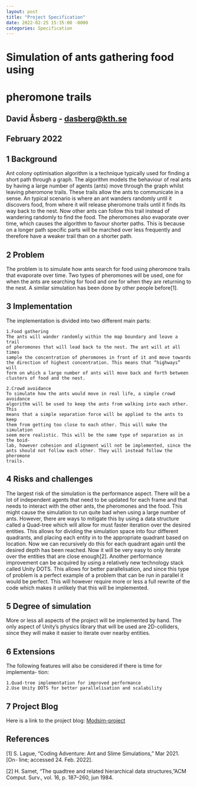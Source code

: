 ```yaml
---
layout: post
title: "Project Specification"
date: 2022-02-25 15:35:00 -0000
categories: Specification
---
```

# Simulation of ants gathering food using

# pheromone trails

## David Åsberg - dasberg@kth.se

## February 2022

## 1 Background

Ant colony optimisation algorithm is a technique typically used for finding a
short path through a graph. The algorithm models the behaviour of real ants
by having a large number of agents (ants) move through the graph whilst leaving
pheromone trails. These trails allow the ants to communicate in a sense. An
typical scenario is where an ant wanders randomly until it discovers food, from
where it will release pheromone trails until it finds its way back to the nest.
Now other ants can follow this trail instead of wandering randomly to find the
food. The pheromones also evaporate over time, which causes the algorithm
to favour shorter paths. This is because on a longer path specific parts will be
marched over less frequently and therefore have a weaker trail than on a shorter
path.

## 2 Problem

The problem is to simulate how ants search for food using pheromone trails that
evaporate over time. Two types of pheromones will be used, one for when the
ants are searching for food and one for when they are returning to the nest. A
similar simulation has been done by other people before[1].

## 3 Implementation

The implementation is divided into two different main parts:

```
1.Food gathering
The ants will wander randomly within the map boundary and leave a trail
of pheromones that will lead back to the nest. The ant will at all times
sample the concentration of pheromones in front of it and move towards
the direction of highest concentration. This means that “highways” will
form on which a large number of ants will move back and forth between
clusters of food and the nest.
```
```
2.Crowd avoidance
To simulate how the ants would move in real life, a simple crowd avoidance
algorithm will be used to keep the ants from walking into each other. This
means that a simple separation force will be applied to the ants to keep
them from getting too close to each other. This will make the simulation
seem more realistic. This will be the same type of separation as in the boid-
lab, however cohesion and alignment will not be implemented, since the
ants should not follow each other. They will instead follow the pheromone
trails.
```
## 4 Risks and challenges

The largest risk of the simulation is the performance aspect. There will be a lot
of independent agents that need to be updated for each frame and that needs
to interact with the other ants, the pheromones and the food. This might cause
the simulation to run quite bad when using a large number of ants. However,
there are ways to mitigate this by using a data structure called a Quad-tree
which will allow for must faster iteration over the desired entities. This allows
for dividing the simulation space into four different quadrants, and placing each
entity in to the appropriate quadrant based on location. Now we can recursively
do this for each quadrant again until the desired depth has been reached. Now
it will be very easy to only iterate over the entities that are close enough[2].
Another performance improvement can be acquired by using a relatively new
technology stack called Unity DOTS. This allows for better parallelisation, and
since this type of problem is a perfect example of a problem that can be run in
parallel it would be perfect. This will however require more or less a full rewrite
of the code which makes it unlikely that this will be implemented.

## 5 Degree of simulation

More or less all aspects of the project will be implemented by hand. The only
aspect of Unity’s physics library that will be used are 2D-colliders, since they
will make it easier to iterate over nearby entities.

## 6 Extensions

The following features will also be considered if there is time for implementa-
tion:

```
1.Quad-tree implementation for improved performance
2.Use Unity DOTS for better parallelisation and scalability
```

## 7 Project Blog

Here is a link to the project blog: [Modsim-project](https://davidasberg.github.io/modsim-project/)

## References

[1] S. Lague, “Coding Adventure: Ant and Slime Simulations,” Mar 2021. [On-
line; accessed 24. Feb. 2022].

[2] H. Samet, “The quadtree and related hierarchical data structures,”ACM
Comput. Surv., vol. 16, p. 187–260, jun 1984.




